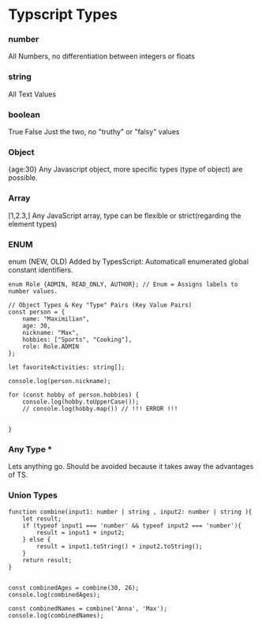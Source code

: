 # Typscript Types

### number
All Numbers, no differentiation between integers or floats

### string
All Text Values

### boolean
True False
Just the two, no "truthy" or "falsy" values

### Object
{age:30} 
Any Javascript object, more specific types (type of object) are possible. 

### Array 
[1,2.3,]
Any JavaScript array, type can be flexible or strict(regarding the element types)

### ENUM
enum (NEW, OLD)
Added by TypesScript: Automaticall enumerated global constant identifiers.

```
enum Role {ADMIN, READ_ONLY, AUTHOR}; // Enum = Assigns labels to number values. 

// Object Types & Key "Type" Pairs (Key Value Pairs)
const person = {
    name: "Maximilian",
    age: 30,
    nickname: "Max",
    hobbies: ["Sports", "Cooking"],
    role: Role.ADMIN
};

let favoriteActivities: string[];

console.log(person.nickname);

for (const hobby of person.hobbies) {
    console.log(hobby.toUpperCase());
    // console.log(hobby.map()) // !!! ERROR !!!


}
```

### Any Type *
Lets anything go. Should be avoided because it takes away the advantages of TS. 

### Union Types

```
function combine(input1: number | string , input2: number | string ){
    let result;
    if (typeof input1 === 'number' && typeof input2 === 'number'){
        result = input1 + input2;
    } else {
        result = input1.toString() + input2.toString();
    }
    return result;
}


const combinedAges = combine(30, 26);
console.log(combinedAges);

const combinedNames = combine('Anna', 'Max');
console.log(combinedNames);


```